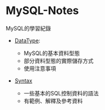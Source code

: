 # MySQL-Notes

MySQL的學習紀錄

- [DataType](https://github.com/worcdlo/MySQL-Notes/blob/master/DataType.md):
    - MySQL的基本資料型態
    - 部分資料型態的實際儲存方式
    - 使用注意事項
    
- [Syntax](https://github.com/worcdlo/MySQL-Notes/blob/master/Syntax.md)
    - 一些基本的SQL控制資料的語法
    - 有範例、解釋及參考資料
